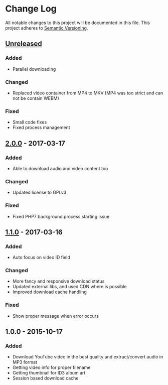 # Change Log
All notable changes to this project will be documented in this file.
This project adheres to [Semantic Versioning](http://semver.org/).


## [Unreleased][unreleased]
### Added
- Parallel downloading

### Changed
- Replaced video container from MP4 to MKV (MP4 was too strict and can not be contain WEBM)

### Fixed
- Small code fixes
- Fixed process management


## [2.0.0] - 2017-03-17
### Added
- Able to download audio and video content too

### Changed
- Updated license to GPLv3

### Fixed
- Fixed PHP7 background process starting issue


## [1.1.0] - 2017-03-16
### Added
- Auto focus on video ID field

### Changed
- More fancy and responsive download status
- Updated external libs, and used CDN where is possible
- Improved download cache handling

### Fixed
- Show proper message when error occurs


## 1.0.0 - 2015-10-17
### Added
- Download YouTube video in the best quality and extract/convert audio in MP3 format
- Getting video info for proper filename
- Getting thumbnail for ID3 album art
- Session based download cache

[unreleased]: https://github.com/andras-tim/tiatube/compare/v2.0.0...HEAD
[2.0.0]: https://github.com/andras-tim/tiatube/compare/v1.1.0...v2.0.0
[1.1.0]: https://github.com/andras-tim/tiatube/compare/v1.0.0...v1.1.0

